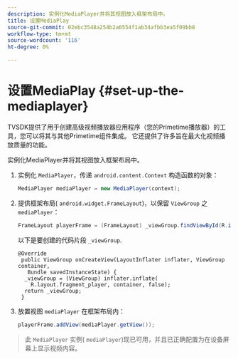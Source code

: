 ```yaml
---
description: 实例化MediaPlayer并将其视图放入框架布局中。
title: 设置MediaPlay
source-git-commit: 02ebc3548a254b2a6554f1ab34afbb3ea5f09bb8
workflow-type: tm+mt
source-wordcount: '116'
ht-degree: 0%

---
```


# 设置MediaPlay {#set-up-the-mediaplayer}

TVSDK提供了用于创建高级视频播放器应用程序（您的Primetime播放器）的工具，您可以将其与其他Primetime组件集成。 它还提供了许多旨在最大化视频播放质量的功能。

实例化MediaPlayer并将其视图放入框架布局中。

1. 实例化 `MediaPlayer`，传递 `android.content.Context` 构造函数的对象：

   ```java
   MediaPlayer mediaPlayer = new MediaPlayer(context);
   ```

1. 提供框架布局( `android.widget.FrameLayout`)，以保留 `ViewGroup` 之 `mediaPlayer`：

   ```java
   FrameLayout playerFrame = (FrameLayout) _viewGroup.findViewById(R.id.playerFrame);
   ```

   以下是要创建的代码片段 `_viewGroup`.

   ```
   @Override 
    public ViewGroup onCreateView(LayoutInflater inflater, ViewGroup container, 
      Bundle savedInstanceState) { 
     _viewGroup = (ViewGroup) inflater.inflate( 
       R.layout.fragment_player, container, false); 
     return _viewGroup; 
    }
   ```

1. 放置视图 `mediaPlayer` 在框架布局内：

   ```java
   playerFrame.addView(mediaPlayer.getView());
   ```

>此 `MediaPlayer` 实例( `mediaPlayer`)现已可用，并且已正确配置为在设备屏幕上显示视频内容。

